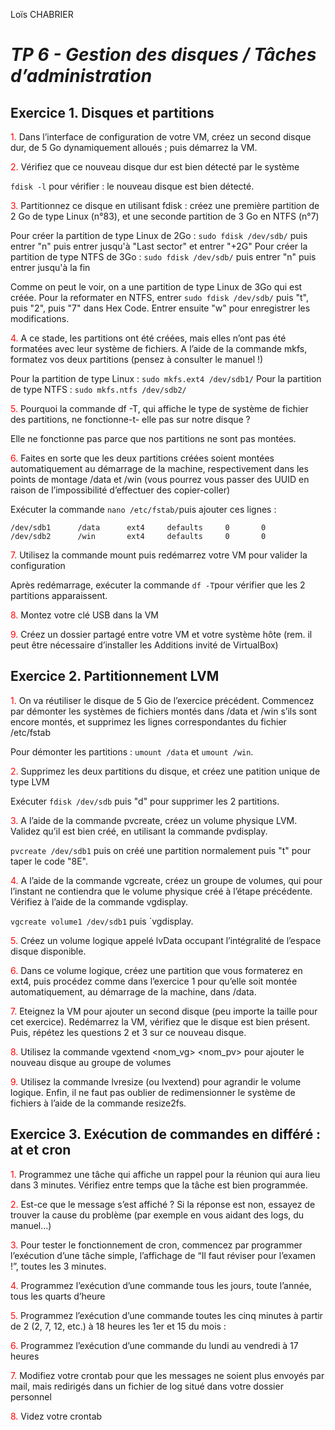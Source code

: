 Loïs CHABRIER

# _TP 6 - Gestion des disques / Tâches d’administration_

## Exercice 1. Disques et partitions

<span style='color:red'>1.</span> Dans l’interface de configuration de votre VM, créez un second disque dur, de 5 Go dynamiquement
alloués ; puis démarrez la VM.


<span style='color:red'>2.</span> Vérifiez que ce nouveau disque dur est bien détecté par le système

`fdisk -l` pour vérifier : le nouveau disque est bien détecté.

<span style='color:red'>3.</span> Partitionnez ce disque en utilisant fdisk : créez une première partition de 2 Go de type Linux (n°83),
et une seconde partition de 3 Go en NTFS (n°7)

Pour créer la partition de type Linux de 2Go : `sudo fdisk /dev/sdb/` puis entrer "n" puis entrer jusqu'à "Last sector" et entrer "+2G"
Pour créer la partition de type NTFS de 3Go : `sudo fdisk /dev/sdb/` puis entrer "n" puis entrer jusqu'à la fin

Comme on peut le voir, on a une partition de type Linux de 3Go qui est créée. Pour la reformater en NTFS, entrer `sudo fdisk /dev/sdb/` puis "t", puis "2", puis "7" dans Hex Code.
Entrer ensuite "w" pour enregistrer les modifications.

<span style='color:red'>4.</span> A ce stade, les partitions ont été créées, mais elles n’ont pas été formatées avec leur système de fichiers. A l’aide de la commande mkfs, formatez vos deux partitions (pensez à consulter le manuel !)

Pour la partition de type Linux : `sudo mkfs.ext4 /dev/sdb1/`
Pour la partition de type NTFS : `sudo mkfs.ntfs /dev/sdb2/`

<span style='color:red'>5.</span> Pourquoi la commande df -T, qui affiche le type de système de fichier des partitions, ne fonctionne-t-
elle pas sur notre disque ?

Elle ne fonctionne pas parce que nos partitions ne sont pas montées.

<span style='color:red'>6.</span> Faites en sorte que les deux partitions créées soient montées automatiquement au démarrage de la
machine, respectivement dans les points de montage /data et /win (vous pourrez vous passer des
UUID en raison de l’impossibilité d’effectuer des copier-coller)

Exécuter la commande `nano /etc/fstab/`puis ajouter ces lignes : 

    /dev/sdb1      /data      ext4     defaults     0       0
    /dev/sdb2      /win       ext4     defaults     0       0

<span style='color:red'>7.</span> Utilisez la commande mount puis redémarrez votre VM pour valider la configuration

Après redémarrage, exécuter la commande `df -T`pour vérifier que les 2 partitions apparaissent.

<span style='color:red'>8.</span> Montez votre clé USB dans la VM


<span style='color:red'>9.</span> Créez un dossier partagé entre votre VM et votre système hôte (rem. il peut être nécessaire d’installer les Additions invité de VirtualBox)


## Exercice 2. Partitionnement LVM

<span style='color:red'>1.</span> On va réutiliser le disque de 5 Gio de l’exercice précédent. Commencez par démonter les systèmes de
fichiers montés dans /data et /win s’ils sont encore montés, et supprimez les lignes correspondantes du fichier /etc/fstab

Pour démonter les partitions : `umount /data` et `umount /win`.

<span style='color:red'>2.</span> Supprimez les deux partitions du disque, et créez une patition unique de type LVM

Exécuter `fdisk /dev/sdb` puis "d" pour supprimer les 2 partitions.

<span style='color:red'>3.</span> A l’aide de la commande pvcreate, créez un volume physique LVM. Validez qu’il est bien créé, en
utilisant la commande pvdisplay.

`pvcreate /dev/sdb1` puis on créé une partition normalement puis "t" pour taper le code "8E".

<span style='color:red'>4.</span> A l’aide de la commande vgcreate, créez un groupe de volumes, qui pour l’instant ne contiendra que
le volume physique créé à l’étape précédente. Vérifiez à l’aide de la commande vgdisplay.

`vgcreate volume1 /dev/sdb1` puis `vgdisplay.

<span style='color:red'>5.</span> Créez un volume logique appelé lvData occupant l’intégralité de l’espace disque disponible.



<span style='color:red'>6.</span> Dans ce volume logique, créez une partition que vous formaterez en ext4, puis procédez comme dans
l’exercice 1 pour qu’elle soit montée automatiquement, au démarrage de la machine, dans /data.



<span style='color:red'>7.</span> Eteignez la VM pour ajouter un second disque (peu importe la taille pour cet exercice). Redémarrez
la VM, vérifiez que le disque est bien présent. Puis, répétez les questions 2 et 3 sur ce nouveau disque.



<span style='color:red'>8.</span> Utilisez la commande vgextend <nom_vg> <nom_pv> pour ajouter le nouveau disque au groupe de
volumes



<span style='color:red'>9.</span> Utilisez la commande lvresize (ou lvextend) pour agrandir le volume logique. Enfin, il ne faut pas
oublier de redimensionner le système de fichiers à l’aide de la commande resize2fs.



## Exercice 3. Exécution de commandes en différé : at et cron

<span style='color:red'>1.</span> Programmez une tâche qui affiche un rappel pour la réunion qui aura lieu dans 3 minutes. Vérifiez
entre temps que la tâche est bien programmée.



<span style='color:red'>2.</span> Est-ce que le message s’est affiché ? Si la réponse est non, essayez de trouver la cause du problème (par exemple en vous aidant des logs, du manuel...)



<span style='color:red'>3.</span> Pour tester le fonctionnement de cron, commencez par programmer l’exécution d’une tâche simple,
l’affichage de “Il faut réviser pour l’examen !”, toutes les 3 minutes.



<span style='color:red'>4.</span> Programmez l’exécution d’une commande tous les jours, toute l’année, tous les quarts d’heure



<span style='color:red'>5.</span> Programmez l’exécution d’une commande toutes les cinq minutes à partir de 2 (2, 7, 12, etc.) à 18
heures les 1er et 15 du mois :



<span style='color:red'>6.</span> Programmez l’exécution d’une commande du lundi au vendredi à 17 heures



<span style='color:red'>7.</span> Modifiez votre crontab pour que les messages ne soient plus envoyés par mail, mais redirigés dans un
fichier de log situé dans votre dossier personnel



<span style='color:red'>8.</span> Videz votre crontab


